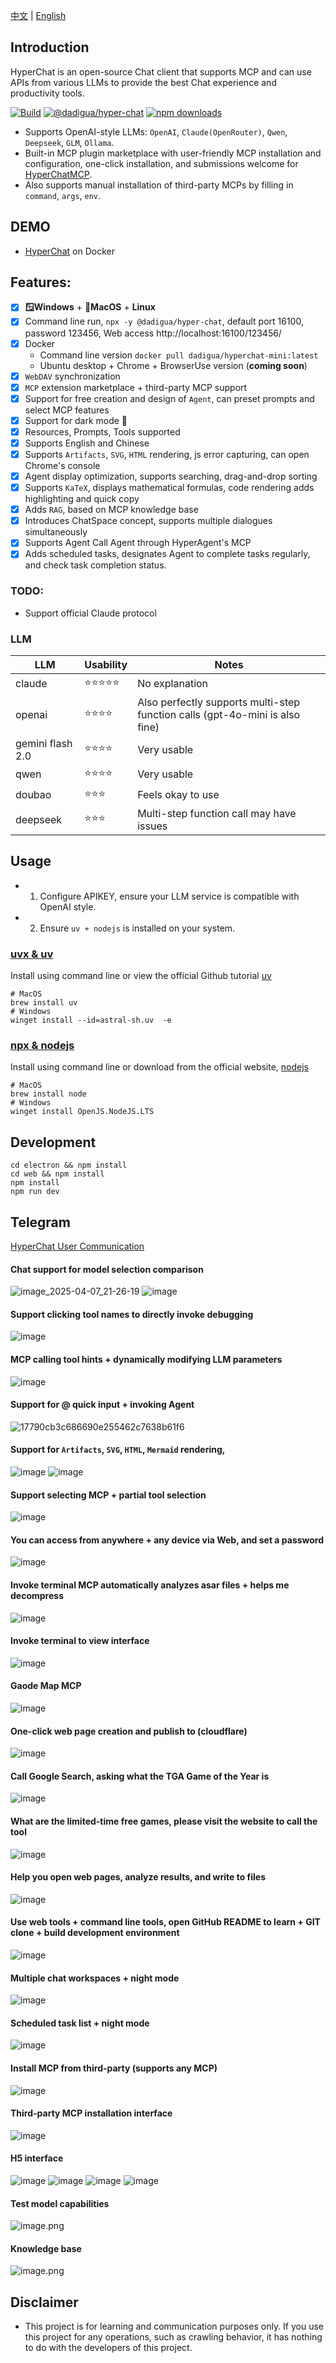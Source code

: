 [中文](README.zh.md) | [English](README.md)


## Introduction

HyperChat is an open-source Chat client that supports MCP and can use APIs from various LLMs to provide the best Chat experience and productivity tools.

[![Build](https://github.com/BigSweetPotatoStudio/HyperChat/actions/workflows/build.yml/badge.svg)](https://github.com/BigSweetPotatoStudio/HyperChat/actions/workflows/build.yml)
[![@dadigua/hyper-chat](https://img.shields.io/npm/v/%40dadigua%2Fhyper-chat)](https://www.npmjs.com/package/@dadigua/hyper-chat)
[![npm downloads](https://img.shields.io/npm/dm/@dadigua/hyper-chat)](https://npm-stat.com/charts.html?package=@dadigua/hyper-chat)

* Supports OpenAI-style LLMs: `OpenAI`, `Claude(OpenRouter)`, `Qwen`, `Deepseek`, `GLM`, `Ollama`.
* Built-in MCP plugin marketplace with user-friendly MCP installation and configuration, one-click installation, and submissions welcome for [HyperChatMCP](https://github.com/BigSweetPotatoStudio/HyperChatMCP).
* Also supports manual installation of third-party MCPs by filling in `command`, `args`, `env`.

## DEMO

* [HyperChat](https://hyperchat.dadigua.men/123456/) on Docker

## Features:

- [x] **🪟Windows** + **🍏MacOS** + **Linux**
- [x] Command line run, `npx -y @dadigua/hyper-chat`, default port 16100, password 123456, Web access http://localhost:16100/123456/
- [x] Docker 
    * Command line version `docker pull dadigua/hyperchat-mini:latest`
    * Ubuntu desktop + Chrome + BrowserUse version (**coming soon**)
- [x] `WebDAV` synchronization
- [x] `MCP` extension marketplace + third-party MCP support
- [x] Support for free creation and design of `Agent`, can preset prompts and select MCP features
- [x] Support for dark mode 🌙
- [x] Resources, Prompts, Tools supported
- [x] Supports English and Chinese
- [x] Supports `Artifacts`, `SVG`, `HTML` rendering, js error capturing, can open Chrome's console
- [x] Agent display optimization, supports searching, drag-and-drop sorting
- [x] Supports `KaTeX`, displays mathematical formulas, code rendering adds highlighting and quick copy
- [x] Adds `RAG`, based on MCP knowledge base
- [x] Introduces ChatSpace concept, supports multiple dialogues simultaneously
- [x] Supports Agent Call Agent through HyperAgent's MCP
- [x] Adds scheduled tasks, designates Agent to complete tasks regularly, and check task completion status.

### TODO:

- Support official Claude protocol

### LLM

| LLM      | Usability    | Notes                         |
| -------- | ------ | ---------------------------- |
| claude   | ⭐⭐⭐⭐⭐  | No explanation                |
| openai   | ⭐⭐⭐⭐ | Also perfectly supports multi-step function calls (gpt-4o-mini is also fine) |
| gemini flash 2.0   | ⭐⭐⭐⭐ | Very usable                  |
| qwen       | ⭐⭐⭐⭐    | Very usable                  |
| doubao       | ⭐⭐⭐    | Feels okay to use           |
| deepseek | ⭐⭐⭐      | Multi-step function call may have issues |

## Usage

* 1. Configure APIKEY, ensure your LLM service is compatible with OpenAI style.
* 2. Ensure `uv + nodejs` is installed on your system.

### [uvx & uv](https://github.com/astral-sh/uv)

Install using command line or view the official Github tutorial [uv](https://github.com/astral-sh/uv)

```
# MacOS
brew install uv
# Windows
winget install --id=astral-sh.uv  -e
```
### [npx & nodejs](https://nodejs.org/en)

Install using command line or download from the official website, [nodejs](https://nodejs.org/en)
```
# MacOS
brew install node
# Windows
winget install OpenJS.NodeJS.LTS
```

## Development

```
cd electron && npm install
cd web && npm install
npm install
npm run dev
```

## Telegram

[HyperChat User Communication](https://t.me/dadigua001)

#### Chat support for model selection comparison
![image_2025-04-07_21-26-19](https://github.com/user-attachments/assets/e8691cd7-0518-4da8-90f2-7dfd8b864a09)
![image](https://github.com/user-attachments/assets/c9cd15c8-9bce-4df9-b2b2-5fc4e9224ea6)

#### Support clicking tool names to directly invoke debugging
![image](https://github.com/user-attachments/assets/4af1b769-de19-4cab-8a90-7f701b9a8d70)

#### MCP calling tool hints + dynamically modifying LLM parameters
![image](https://github.com/user-attachments/assets/080320e3-37d2-4f5a-ae3d-3517b3d692ad)

#### Support for @ quick input + invoking Agent
![17790cb3c686690e255462c7638b61f6](https://github.com/user-attachments/assets/12fd824c-cad7-4dd7-8df3-699c1da8d1cf)

#### Support for `Artifacts`, `SVG`, `HTML`, `Mermaid` rendering,
![image](https://github.com/user-attachments/assets/d823c671-e989-4f40-aadb-0bc0f3b35175)
![image](https://github.com/user-attachments/assets/869b03fe-f025-4d6d-945c-8dac13d37ee0)

#### Support selecting MCP + partial tool selection
![image](https://github.com/user-attachments/assets/9a297608-90be-4960-a4f1-ae627965486b)

#### You can access from anywhere + any device via Web, and set a password
![image](https://github.com/user-attachments/assets/a9825e5b-da6d-4e0a-852f-177a3f6df992)

#### Invoke terminal MCP automatically analyzes asar files + helps me decompress
![image](https://github.com/user-attachments/assets/f9cc12cd-0c7e-4f2d-9649-4bb31240f4a6)

#### Invoke terminal to view interface
![image](https://github.com/user-attachments/assets/009317f2-d49b-432a-bb46-a15133d12f9f)

#### Gaode Map MCP
![image](https://github.com/user-attachments/assets/549e8fee-085d-4e8a-86a8-184ebe1053e6)

#### One-click web page creation and publish to (cloudflare)
![image](https://github.com/user-attachments/assets/b558cf5c-8b07-4621-a95b-fa1c33181414)

#### Call Google Search, asking what the TGA Game of the Year is
![image](https://github.com/user-attachments/assets/36500a06-2260-4727-bfd2-5fedc72e6d58)

#### What are the limited-time free games, please visit the website to call the tool
![image](https://github.com/user-attachments/assets/8961ef09-1498-4730-b25d-75b1dedbc7e5)

#### Help you open web pages, analyze results, and write to files
![image](https://github.com/user-attachments/assets/a036dcf8-ffb4-4070-ac4f-a3b0533f66c2)

#### Use web tools + command line tools, open GitHub README to learn + GIT clone + build development environment
![image](https://github.com/user-attachments/assets/fd0d737e-0eaa-4410-85e0-27fd45f0e5a5)

#### Multiple chat workspaces + night mode
![image](https://github.com/user-attachments/assets/ca9d77d7-d023-431f-8359-6023ab3e338a)

#### Scheduled task list + night mode
![image](https://github.com/user-attachments/assets/302a767c-bd00-48e4-ac41-5443d98a4708)

#### Install MCP from third-party (supports any MCP)
![image](https://github.com/user-attachments/assets/173484f1-58b3-4e55-821c-ec6ef6cd0572)

#### Third-party MCP installation interface
![image](https://github.com/user-attachments/assets/06b1b2d4-e368-45f2-ac81-b9080838f9f5)

#### H5 interface
![image](https://github.com/user-attachments/assets/e8349fb5-c98e-4fef-a93d-778079a27237)
![image](https://github.com/user-attachments/assets/8a381114-6b26-4af2-90f2-270c0e85e819)
![image](https://github.com/user-attachments/assets/b1487b6b-2cbc-46d8-ab1e-a335417c23ce)
![image](https://github.com/user-attachments/assets/3a51dab9-375b-479b-8c6b-74a1be0dd037)

#### Test model capabilities
![image.png](./images/image48.png)

#### Knowledge base
![image.png](./images/image50.png)

## Disclaimer

* This project is for learning and communication purposes only. If you use this project for any operations, such as crawling behavior, it has nothing to do with the developers of this project.